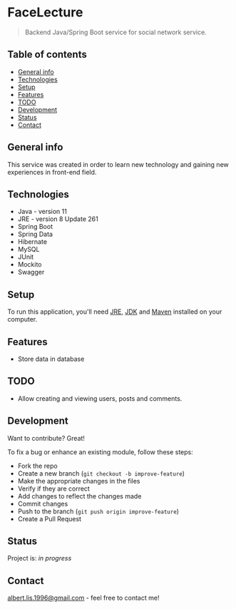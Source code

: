 # FaceLecture
> Backend Java/Spring Boot service for social network service.

## Table of contents
* [General info](#general-info)
* [Technologies](#technologies)
* [Setup](#setup)
* [Features](#features)
* [TODO](#todo)
* [Development](#development)
* [Status](#status)
* [Contact](#contact)

## General info
This service was created in order to learn new technology and gaining new experiences in front-end field.

## Technologies
- Java - version 11
- JRE - version 8 Update 261
- Spring Boot
- Spring Data
- Hibernate
- MySQL
- JUnit
- Mockito
- Swagger

## Setup
To run this application, you'll need [JRE](https://java.com/pl/download/), [JDK](https://www.oracle.com/java/technologies/javase-jdk11-downloads.html) and [Maven](http://maven.apache.org/download.cgi) installed on your computer.

## Features
- Store data in database

## TODO
- Allow creating and viewing users, posts and comments.

## Development
Want to contribute? Great!

To fix a bug or enhance an existing module, follow these steps:

* Fork the repo
* Create a new branch (`git checkout -b improve-feature`)
* Make the appropriate changes in the files
* Verify if they are correct
* Add changes to reflect the changes made
* Commit changes
* Push to the branch (`git push origin improve-feature`)
* Create a Pull Request

## Status
Project is: _in progress_

## Contact
albert.lis.1996@gmail.com - feel free to contact me!
